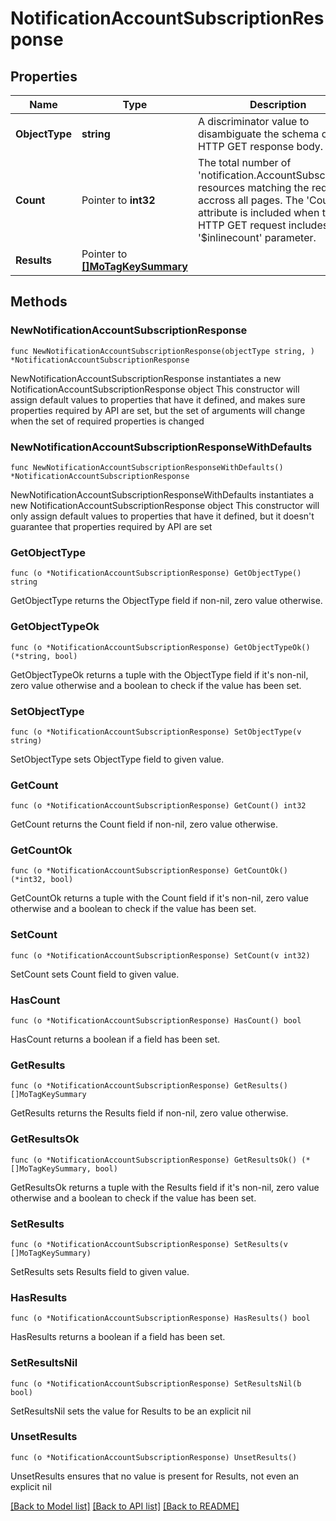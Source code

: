 # NotificationAccountSubscriptionResponse

## Properties

Name | Type | Description | Notes
------------ | ------------- | ------------- | -------------
**ObjectType** | **string** | A discriminator value to disambiguate the schema of a HTTP GET response body. | 
**Count** | Pointer to **int32** | The total number of &#39;notification.AccountSubscription&#39; resources matching the request, accross all pages. The &#39;Count&#39; attribute is included when the HTTP GET request includes the &#39;$inlinecount&#39; parameter. | [optional] 
**Results** | Pointer to [**[]MoTagKeySummary**](MoTagKeySummary.md) |  | [optional] 

## Methods

### NewNotificationAccountSubscriptionResponse

`func NewNotificationAccountSubscriptionResponse(objectType string, ) *NotificationAccountSubscriptionResponse`

NewNotificationAccountSubscriptionResponse instantiates a new NotificationAccountSubscriptionResponse object
This constructor will assign default values to properties that have it defined,
and makes sure properties required by API are set, but the set of arguments
will change when the set of required properties is changed

### NewNotificationAccountSubscriptionResponseWithDefaults

`func NewNotificationAccountSubscriptionResponseWithDefaults() *NotificationAccountSubscriptionResponse`

NewNotificationAccountSubscriptionResponseWithDefaults instantiates a new NotificationAccountSubscriptionResponse object
This constructor will only assign default values to properties that have it defined,
but it doesn't guarantee that properties required by API are set

### GetObjectType

`func (o *NotificationAccountSubscriptionResponse) GetObjectType() string`

GetObjectType returns the ObjectType field if non-nil, zero value otherwise.

### GetObjectTypeOk

`func (o *NotificationAccountSubscriptionResponse) GetObjectTypeOk() (*string, bool)`

GetObjectTypeOk returns a tuple with the ObjectType field if it's non-nil, zero value otherwise
and a boolean to check if the value has been set.

### SetObjectType

`func (o *NotificationAccountSubscriptionResponse) SetObjectType(v string)`

SetObjectType sets ObjectType field to given value.


### GetCount

`func (o *NotificationAccountSubscriptionResponse) GetCount() int32`

GetCount returns the Count field if non-nil, zero value otherwise.

### GetCountOk

`func (o *NotificationAccountSubscriptionResponse) GetCountOk() (*int32, bool)`

GetCountOk returns a tuple with the Count field if it's non-nil, zero value otherwise
and a boolean to check if the value has been set.

### SetCount

`func (o *NotificationAccountSubscriptionResponse) SetCount(v int32)`

SetCount sets Count field to given value.

### HasCount

`func (o *NotificationAccountSubscriptionResponse) HasCount() bool`

HasCount returns a boolean if a field has been set.

### GetResults

`func (o *NotificationAccountSubscriptionResponse) GetResults() []MoTagKeySummary`

GetResults returns the Results field if non-nil, zero value otherwise.

### GetResultsOk

`func (o *NotificationAccountSubscriptionResponse) GetResultsOk() (*[]MoTagKeySummary, bool)`

GetResultsOk returns a tuple with the Results field if it's non-nil, zero value otherwise
and a boolean to check if the value has been set.

### SetResults

`func (o *NotificationAccountSubscriptionResponse) SetResults(v []MoTagKeySummary)`

SetResults sets Results field to given value.

### HasResults

`func (o *NotificationAccountSubscriptionResponse) HasResults() bool`

HasResults returns a boolean if a field has been set.

### SetResultsNil

`func (o *NotificationAccountSubscriptionResponse) SetResultsNil(b bool)`

 SetResultsNil sets the value for Results to be an explicit nil

### UnsetResults
`func (o *NotificationAccountSubscriptionResponse) UnsetResults()`

UnsetResults ensures that no value is present for Results, not even an explicit nil

[[Back to Model list]](../README.md#documentation-for-models) [[Back to API list]](../README.md#documentation-for-api-endpoints) [[Back to README]](../README.md)


